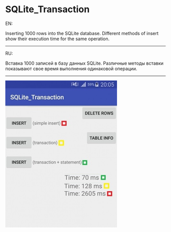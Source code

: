 # SQLite_Transaction
EN:

Inserting 1000 rows into the SQLite database. Different methods of insert show their execution time for the same operation. 
________________________________________________________________________
RU:

Вставка 1000 записей в базу данных SQLite. Различные методы вставки показывают свое время выполнения одинаковой операции.
________________________________________________________________________
![alt text](https://github.com/Max-Tkachenko/SQLite_Transaction/blob/master/screen1.jpg)
